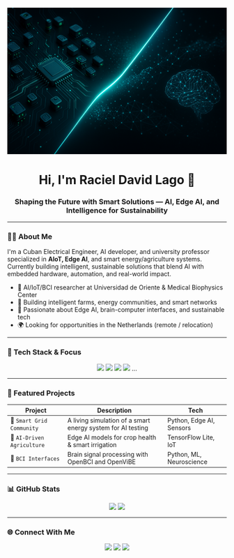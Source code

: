 <!-- BANNER -->
<p align="center">
  <img src="assets/banner-for-readme.png" alt="Banner" />
</p>

<h1 align="center">Hi, I'm Raciel David Lago 👋</h1>
<h3 align="center">Shaping the Future with Smart Solutions — AI, Edge AI, and Intelligence for Sustainability</h3>

---

### 👨‍💻 About Me

I'm a Cuban Electrical Engineer, AI developer, and university professor specialized in **AIoT, Edge AI**, and smart energy/agriculture systems. Currently building intelligent, sustainable solutions that blend AI with embedded hardware, automation, and real-world impact.

- 🔬 AI/IoT/BCI researcher at Universidad de Oriente & Medical Biophysics Center
- 🌱 Building intelligent farms, energy communities, and smart networks
- 🚀 Passionate about Edge AI, brain-computer interfaces, and sustainable tech
- 🌍 Looking for opportunities in the Netherlands (remote / relocation)

---

### 🧠 Tech Stack & Focus

<p align="center">
  <img src="https://img.shields.io/badge/-Python-3776AB?style=flat&logo=python&logoColor=white" />
  <img src="https://img.shields.io/badge/-nRF52-blue?style=flat&logo=nordicsemiconductor" />
  <img src="https://img.shields.io/badge/-Edge%20AI-green?style=flat&logo=nvidia" />
  <img src="https://img.shields.io/badge/-AIoT-00A67E?style=flat&logo=internetarchive" />
  ...
</p>

---

### 🚀 Featured Projects

| Project | Description | Tech |
|--------|-------------|------|
| 🔋 `Smart Grid Community` | A living simulation of a smart energy system for AI testing | Python, Edge AI, Sensors |
| 🌿 `AI-Driven Agriculture` | Edge AI models for crop health & smart irrigation | TensorFlow Lite, IoT |
| 🧠 `BCI Interfaces` | Brain signal processing with OpenBCI and OpenViBE | Python, ML, Neuroscience |

---

### 📊 GitHub Stats

<p align="center">
  <img src="https://github-readme-stats.vercel.app/api?username=RacielD&show_icons=true&theme=dark" />
  <img src="https://github-readme-stats.vercel.app/api/top-langs/?username=RacielD&layout=compact&theme=dark" />
</p>

---

### 🌐 Connect With Me

<p align="center">
  <a href="https://www.linkedin.com/in/racieldavid/"><img src="https://img.shields.io/badge/-LinkedIn-0077B5?style=flat&logo=linkedin&logoColor=white" /></a>
  <a href="mailto:raciel@email.com"><img src="https://img.shields.io/badge/-Email-D14836?style=flat&logo=gmail&logoColor=white" /></a>
  <a href="https://racieldavid.github.io"><img src="https://img.shields.io/badge/-Portfolio-000000?style=flat&logo=github&logoColor=white" /></a>
</p>
